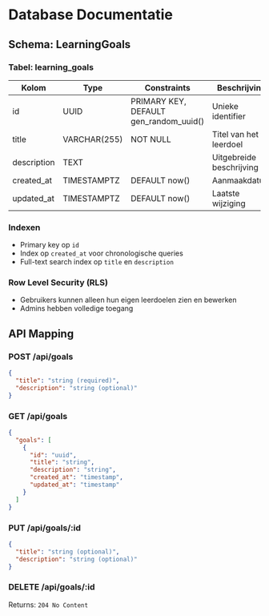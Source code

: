 # Database Documentatie

## Schema: LearningGoals

### Tabel: learning_goals

| Kolom | Type | Constraints | Beschrijving |
|-------|------|-------------|--------------|
| id | UUID | PRIMARY KEY, DEFAULT gen_random_uuid() | Unieke identifier |
| title | VARCHAR(255) | NOT NULL | Titel van het leerdoel |
| description | TEXT | | Uitgebreide beschrijving |
| created_at | TIMESTAMPTZ | DEFAULT now() | Aanmaakdatum |
| updated_at | TIMESTAMPTZ | DEFAULT now() | Laatste wijziging |

### Indexen
- Primary key op `id`
- Index op `created_at` voor chronologische queries
- Full-text search index op `title` en `description`

### Row Level Security (RLS)
- Gebruikers kunnen alleen hun eigen leerdoelen zien en bewerken
- Admins hebben volledige toegang

## API Mapping

### POST /api/goals
```json
{
  "title": "string (required)",
  "description": "string (optional)"
}
```

### GET /api/goals
```json
{
  "goals": [
    {
      "id": "uuid",
      "title": "string",
      "description": "string",
      "created_at": "timestamp",
      "updated_at": "timestamp"
    }
  ]
}
```

### PUT /api/goals/:id
```json
{
  "title": "string (optional)",
  "description": "string (optional)"
}
```

### DELETE /api/goals/:id
Returns: `204 No Content`